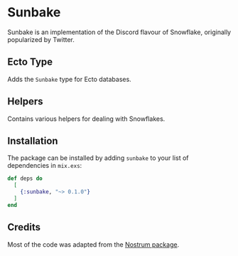 # Sunbake
Sunbake is an implementation of the Discord flavour of Snowflake, originally popularized by Twitter.

## Ecto Type
Adds the `Sunbake` type for Ecto databases.

## Helpers
Contains various helpers for dealing with Snowflakes.


## Installation

The package can be installed
by adding `sunbake` to your list of dependencies in `mix.exs`:

```elixir
def deps do
  [
    {:sunbake, "~> 0.1.0"}
  ]
end
```

## Credits
Most of the code was adapted from the [Nostrum package](https://github.com/kraigie/nostrum).
